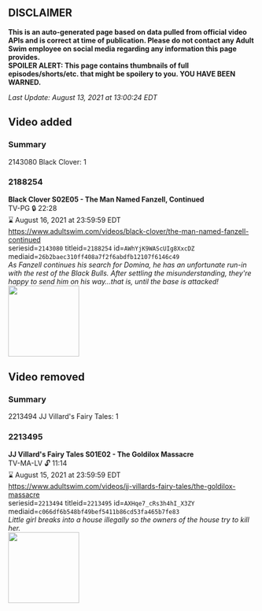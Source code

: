 ## DISCLAIMER
**This is an auto-generated page based on data pulled from official video APIs and is correct at time of publication. Please do not contact any Adult Swim employee on social media regarding any information this page provides.**  
**SPOILER ALERT: This page contains thumbnails of full episodes/shorts/etc. that might be spoilery to you. YOU HAVE BEEN WARNED.**  

_Last Update: August 13, 2021 at 13:00:24 EDT_
## Video added
### Summary
2143080 Black Clover: 1  
### 2188254
**Black Clover S02E05 - The Man Named Fanzell, Continued**  
TV-PG 🔒 22:28  
⌛ August 16, 2021 at 23:59:59 EDT  
https://www.adultswim.com/videos/black-clover/the-man-named-fanzell-continued  
seriesid=`2143080` titleid=`2188254` id=`AWhYjK9WAScUIg8XxcDZ` mediaid=`26b2baec310ff408a7f2f6abdfb12107f6146c49`  
_As Fanzell continues his search for Domina, he has an unfortunate run-in with the rest of the Black Bulls. After settling the misunderstanding, they're happy to send him on his way…that is, until the base is attacked!_  
<a href="https://i.cdn.turner.com/adultswim/big/image-upload/thumbnails/thumb-2_image-15496463524922.jpg"><img src="https://i.cdn.turner.com/adultswim/big/image-upload/thumbnails/thumb-2_image-15496463524922.jpg" height="144px" /></a>
## Video removed
### Summary
2213494 JJ Villard's Fairy Tales: 1  
### 2213495
**JJ Villard's Fairy Tales S01E02 - The Goldilox Massacre**  
TV-MA-LV 🔓 11:14  
⌛ August 15, 2021 at 23:59:59 EDT  
https://www.adultswim.com/videos/jj-villards-fairy-tales/the-goldilox-massacre  
seriesid=`2213494` titleid=`2213495` id=`AXHqe7_cRs3h4hI_X3ZY` mediaid=`c066df6b548bf49bef5411b86cd53fa465b7fe83`  
_Little girl breaks into a house illegally so the owners of the house try to kill her._  
<a href="https://media.cdn.adultswim.com/uploads/20200506/thumbnails/2_2056105564-JJVFT_001.jpg"><img src="https://media.cdn.adultswim.com/uploads/20200506/thumbnails/2_2056105564-JJVFT_001.jpg" height="144px" /></a>
